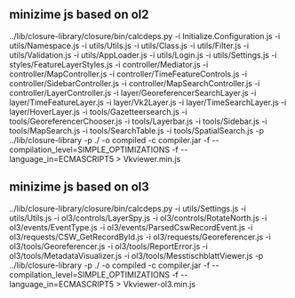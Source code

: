 ## minizime js based on ol2
../lib/closure-library/closure/bin/calcdeps.py -i Initialize.Configuration.js -i utils/Namespace.js -i utils/Utils.js -i utils/Class.js -i utils/Filter.js -i utils/Validation.js -i utils/AppLoader.js -i utils/Login.js -i utils/Settings.js -i styles/FeatureLayerStyles.js -i controller/Mediator.js -i controller/MapController.js -i controller/TimeFeatureControls.js -i controller/SidebarController.js -i controller/MapSearchController.js -i controller/LayerController.js -i layer/GeoreferencerSearchLayer.js -i layer/TimeFeatureLayer.js -i layer/Vk2Layer.js -i layer/TimeSearchLayer.js -i layer/HoverLayer.js -i tools/Gazetteersearch.js -i tools/GeoreferencerChooser.js -i tools/Layerbar.js -i tools/Sidebar.js -i tools/MapSearch.js -i tools/SearchTable.js -i tools/SpatialSearch.js -p ../lib/closure-library -p ./ -o compiled -c compiler.jar -f --compilation_level=SIMPLE_OPTIMIZATIONS -f --language_in=ECMASCRIPT5 > Vkviewer.min.js

## minizime js based on ol3
../lib/closure-library/closure/bin/calcdeps.py -i utils/Settings.js -i utils/Utils.js -i ol3/controls/LayerSpy.js -i ol3/controls/RotateNorth.js -i ol3/events/EventType.js -i ol3/events/ParsedCswRecordEvent.js -i ol3/requests/CSW_GetRecordById.js -i ol3/requests/Georeferencer.js -i ol3/tools/Georeferencer.js -i ol3/tools/ReportError.js -i ol3/tools/MetadataVisualizer.js -i ol3/tools/MesstischblattViewer.js -p ../lib/closure-library -p ./ -o compiled -c compiler.jar -f --compilation_level=SIMPLE_OPTIMIZATIONS -f --language_in=ECMASCRIPT5 > Vkviewer-ol3.min.js



